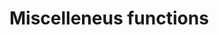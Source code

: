 # Miscelleneus functions

<!-- ```@docs
convert(VFArr::CUDA.CuMatrix{Float32},VFArrInt::CUDA.CuMatrix{Int32},VFStruct::VortexFilaments)
``` -->
